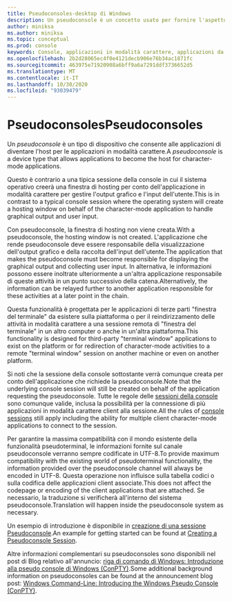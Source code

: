 ```yaml
---
title: Pseudoconsoles-desktop di Windows
description: Un pseudoconsole è un concetto usato per fornire l'aspetto di hosting o manutenzione di un'applicazione in modalità carattere.
author: miniksa
ms.author: miniksa
ms.topic: conceptual
ms.prod: console
keywords: Console, applicazioni in modalità carattere, applicazioni da riga di comando, applicazioni Terminal, API console, conpty, pseudoconsole
ms.openlocfilehash: 2b2d28065ec4f0e4121decb906e76b34ac1871fc
ms.sourcegitcommit: 463975e71920908a6bff9a6a7291ddf3736652d5
ms.translationtype: MT
ms.contentlocale: it-IT
ms.lasthandoff: 10/30/2020
ms.locfileid: "93039479"
---
```

# <a name="pseudoconsoles"></a><span data-ttu-id="c040d-104">Pseudoconsoles</span><span class="sxs-lookup"><span data-stu-id="c040d-104">Pseudoconsoles</span></span>

<span data-ttu-id="c040d-105">Un *pseudoconsole* è un tipo di dispositivo che consente alle applicazioni di diventare l'host per le applicazioni in modalità carattere.</span><span class="sxs-lookup"><span data-stu-id="c040d-105">A *pseudoconsole* is a device type that allows applications to become the host for character-mode applications.</span></span>

<span data-ttu-id="c040d-106">Questo è contrario a una tipica sessione della console in cui il sistema operativo creerà una finestra di hosting per conto dell'applicazione in modalità carattere per gestire l'output grafico e l'input dell'utente.</span><span class="sxs-lookup"><span data-stu-id="c040d-106">This is in contrast to a typical console session where the operating system will create a hosting window on behalf of the character-mode application to handle graphical output and user input.</span></span>

<span data-ttu-id="c040d-107">Con pseudoconsole, la finestra di hosting non viene creata.</span><span class="sxs-lookup"><span data-stu-id="c040d-107">With a pseudoconsole, the hosting window is not created.</span></span> <span data-ttu-id="c040d-108">L'applicazione che rende pseudoconsole deve essere responsabile della visualizzazione dell'output grafico e della raccolta dell'input dell'utente.</span><span class="sxs-lookup"><span data-stu-id="c040d-108">The application that makes the pseudoconsole must become responsible for displaying the graphical output and collecting user input.</span></span> <span data-ttu-id="c040d-109">In alternativa, le informazioni possono essere inoltrate ulteriormente a un'altra applicazione responsabile di queste attività in un punto successivo della catena.</span><span class="sxs-lookup"><span data-stu-id="c040d-109">Alternatively, the information can be relayed further to another application responsible for these activities at a later point in the chain.</span></span>

<span data-ttu-id="c040d-110">Questa funzionalità è progettata per le applicazioni di terze parti "finestra del terminale" da esistere sulla piattaforma o per il reindirizzamento delle attività in modalità carattere a una sessione remota di "finestra del terminale" in un altro computer o anche in un'altra piattaforma.</span><span class="sxs-lookup"><span data-stu-id="c040d-110">This functionality is designed for third-party "terminal window" applications to exist on the platform or for redirection of character-mode activities to a remote "terminal window" session on another machine or even on another platform.</span></span>

<span data-ttu-id="c040d-111">Si noti che la sessione della console sottostante verrà comunque creata per conto dell'applicazione che richiede la pseudoconsole.</span><span class="sxs-lookup"><span data-stu-id="c040d-111">Note that the underlying console session will still be created on behalf of the application requesting the pseudoconsole.</span></span> <span data-ttu-id="c040d-112">Tutte le regole delle [sessioni della console](consoles.md) sono comunque valide, inclusa la possibilità per la connessione di più applicazioni in modalità carattere client alla sessione.</span><span class="sxs-lookup"><span data-stu-id="c040d-112">All the rules of [console sessions](consoles.md) still apply including the ability for multiple client character-mode applications to connect to the session.</span></span>

<span data-ttu-id="c040d-113">Per garantire la massima compatibilità con il mondo esistente della funzionalità pseudoterminal, le informazioni fornite sul canale pseudoconsole verranno sempre codificate in UTF-8.</span><span class="sxs-lookup"><span data-stu-id="c040d-113">To provide maximum compatibility with the existing world of pseudoterminal functionality, the information provided over the pseudoconsole channel will always be encoded in UTF-8.</span></span> <span data-ttu-id="c040d-114">Questa operazione non influisce sulla tabella codici o sulla codifica delle applicazioni client associate.</span><span class="sxs-lookup"><span data-stu-id="c040d-114">This does not affect the codepage or encoding of the client applications that are attached.</span></span> <span data-ttu-id="c040d-115">Se necessario, la traduzione si verificherà all'interno del sistema pseudoconsole.</span><span class="sxs-lookup"><span data-stu-id="c040d-115">Translation will happen inside the pseudoconsole system as necessary.</span></span>

<span data-ttu-id="c040d-116">Un esempio di introduzione è disponibile in [creazione di una sessione Pseudoconsole](creating-a-pseudoconsole-session.md).</span><span class="sxs-lookup"><span data-stu-id="c040d-116">An example for getting started can be found at [Creating a Pseudoconsole Session](creating-a-pseudoconsole-session.md).</span></span>

<span data-ttu-id="c040d-117">Altre informazioni complementari su pseudoconsoles sono disponibili nel post di Blog relativo all'annuncio: [riga di comando di Windows: Introduzione alla pseudo console di Windows (ConPTY)](https://blogs.msdn.microsoft.com/commandline/2018/08/02/windows-command-line-introducing-the-windows-pseudo-console-conpty/).</span><span class="sxs-lookup"><span data-stu-id="c040d-117">Some additional background information on pseudoconsoles can be found at the announcement blog post: [Windows Command-Line: Introducing the Windows Pseudo Console (ConPTY)](https://blogs.msdn.microsoft.com/commandline/2018/08/02/windows-command-line-introducing-the-windows-pseudo-console-conpty/).</span></span>
